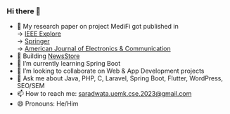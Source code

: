 ### Hi there 👋

<!--
**Saradwata-Bandyopadhyay/Saradwata-Bandyopadhyay** is a ✨ _special_ ✨ repository because its `README.md` (this file) appears on your GitHub profile.
Here are some ideas to get you started:
-->
- 🔭 My research paper on project MediFi got published in<br> 
                   -> [IEEE Explore](https://ieeexplore.ieee.org/document/9791747)<br>
                   -> [Springer](https://link.springer.com/chapter/10.1007/978-981-19-5191-6_40)<br>
                   -> [American Journal of Electronics & Communication](https://www.ingentaconnect.com/content/smart/ajec/2022/00000002/00000003/art00005)<br>
- 🔨 Building [NewsStore](https://newsstore.kobita-o-galpo.com/)
- 🌱 I’m currently learning Spring Boot
- 👯 I’m looking to collaborate on Web & App Development projects
- 💬 Ask me about Java, PHP, C, Laravel, Spring Boot, Flutter, WordPress, SEO/SEM
- 📫 How to reach me: saradwata.uemk.cse.2023@gmail.com
- 😄 Pronouns: He/Him

